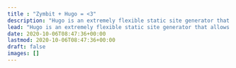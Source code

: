 ```yaml
---
title : "Zymbit + Hugo = <3"
description: "Hugo is an extremely flexible static site generator that allows for creating beautiful, maintainable documentation sites."
lead: "Hugo is an extremely flexible static site generator that allows for creating beautiful, maintainable documentation sites."
date: 2020-10-06T08:47:36+00:00
lastmod: 2020-10-06T08:47:36+00:00
draft: false
images: []
---
```

